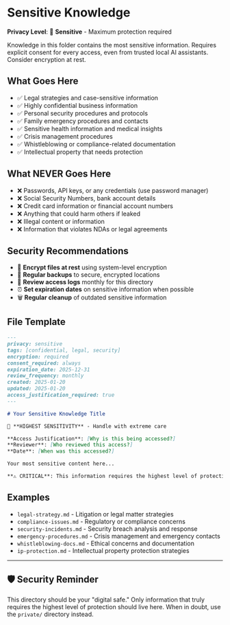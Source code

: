 # Sensitive Knowledge

**Privacy Level**: 🚨 **Sensitive** - Maximum protection required

Knowledge in this folder contains the most sensitive information. Requires explicit consent for every access, even from trusted local AI assistants. Consider encryption at rest.

## What Goes Here

- ✅ Legal strategies and case-sensitive information
- ✅ Highly confidential business information  
- ✅ Personal security procedures and protocols
- ✅ Family emergency procedures and contacts
- ✅ Sensitive health information and medical insights
- ✅ Crisis management procedures
- ✅ Whistleblowing or compliance-related documentation
- ✅ Intellectual property that needs protection

## What NEVER Goes Here

- ❌ Passwords, API keys, or any credentials (use password manager)
- ❌ Social Security Numbers, bank account details
- ❌ Credit card information or financial account numbers  
- ❌ Anything that could harm others if leaked
- ❌ Illegal content or information
- ❌ Information that violates NDAs or legal agreements

## Security Recommendations

- 🔐 **Encrypt files at rest** using system-level encryption
- 🔄 **Regular backups** to secure, encrypted locations
- 👀 **Review access logs** monthly for this directory
- ⏰ **Set expiration dates** on sensitive information when possible
- 🗑️ **Regular cleanup** of outdated sensitive information

## File Template

```markdown
---
privacy: sensitive
tags: [confidential, legal, security]
encryption: required
consent_required: always
expiration_date: 2025-12-31
review_frequency: monthly
created: 2025-01-20
updated: 2025-01-20
access_justification_required: true
---

# Your Sensitive Knowledge Title

🚨 **HIGHEST SENSITIVITY** - Handle with extreme care

**Access Justification**: [Why is this being accessed?]
**Reviewer**: [Who reviewed this access?]  
**Date**: [When was this accessed?]

Your most sensitive content here...

**⚠️ CRITICAL**: This information requires the highest level of protection.
```

## Examples

- `legal-strategy.md` - Litigation or legal matter strategies
- `compliance-issues.md` - Regulatory or compliance concerns
- `security-incidents.md` - Security breach analysis and response
- `emergency-procedures.md` - Crisis management and emergency contacts
- `whistleblowing-docs.md` - Ethical concerns and documentation
- `ip-protection.md` - Intellectual property protection strategies

---

## 🛡️ Security Reminder

This directory should be your "digital safe." Only information that truly requires the highest level of protection should live here. When in doubt, use the `private/` directory instead.